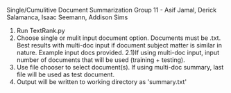 Single/Cumulitive Document Summarization
Group 11 - Asif Jamal, Derick Salamanca, Isaac Seemann, Addison Sims

1) Run TextRank.py
2) Choose single or mulit input document option. Documents must be .txt. Best results with multi-doc input if document subject matter is similar in nature. Example input docs provided.
2.1)If using multi-doc input, input number of documents that will be used (training + testing). 
3) Use file chooser to select document(s). If using multi-doc summary, last file will be used as test document.
4) Output will be written to working directory as 'summary.txt'